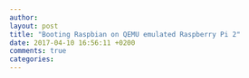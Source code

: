 ```yaml
---
author: 
layout: post
title: "Booting Raspbian on QEMU emulated Raspberry Pi 2"
date: 2017-04-10 16:56:11 +0200
comments: true
categories: 
---
```

